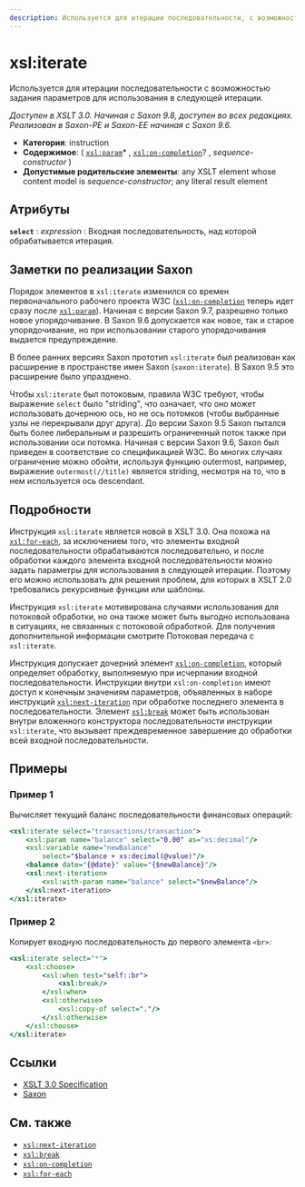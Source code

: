 ```yaml
---
description: Используется для итерации последовательности, с возможностью установки параметров для использования в следующей итерации
---
```


# xsl:iterate

Используется для итерации последовательности с возможностью задания параметров для использования в следующей итерации.

_Доступен в XSLT 3.0. Начиная с Saxon 9.8, доступен во всех редакциях. Реализован в Saxon-PE и Saxon-EE начиная с Saxon 9.6._

-   **Категория**: instruction
-   **Содержимое**: ( [`xsl:param`](xsl-param.md)\* , [`xsl:on-completion`](xsl-on-completion.md)? , _sequence-constructor_ )
-   **Допустимые родительские элементы**: any XSLT element whose content model is _sequence-constructor_; any literal result element

## Атрибуты

**`select`**
: _expression_
: Входная последовательность, над которой обрабатывается итерация.

## Заметки по реализации Saxon

Порядок элементов в `xsl:iterate` изменился со времен первоначального рабочего проекта W3C ([`xsl:on-completion`](xsl-on-completion.md) теперь идет сразу после [`xsl:param`](xsl-param.md)). Начиная с версии Saxon 9.7, разрешено только новое упорядочивание. В Saxon 9.6 допускается как новое, так и старое упорядочивание, но при использовании старого упорядочивания выдается предупреждение.

В более ранних версиях Saxon прототип `xsl:iterate` был реализован как расширение в пространстве имен Saxon (`saxon:iterate`). В Saxon 9.5 это расширение было упразднено.

Чтобы `xsl:iterate` был потоковым, правила W3C требуют, чтобы выражение `select` было "striding", что означает, что оно может использовать дочернюю ось, но не ось потомков (чтобы выбранные узлы не перекрывали друг друга). До версии Saxon 9.5 Saxon пытался быть более либеральным и разрешить ограниченный поток также при использовании оси потомка. Начиная с версии Saxon 9.6, Saxon был приведен в соответствие со спецификацией W3C. Во многих случаях ограничение можно обойти, используя функцию outermost, например, выражение `outermost(//title)` является striding, несмотря на то, что в нем используется ось descendant.

## Подробности

Инструкция `xsl:iterate` является новой в XSLT 3.0. Она похожа на [`xsl:for-each`](xsl-for-each.md), за исключением того, что элементы входной последовательности обрабатываются последовательно, и после обработки каждого элемента входной последовательности можно задать параметры для использования в следующей итерации. Поэтому его можно использовать для решения проблем, для которых в XSLT 2.0 требовались рекурсивные функции или шаблоны.

Инструкция `xsl:iterate` мотивирована случаями использования для потоковой обработки, но она также может быть выгодно использована в ситуациях, не связанных с потоковой обработкой. Для получения дополнительной информации смотрите Потоковая передача с `xsl:iterate`.

Инструкция допускает дочерний элемент [`xsl:on-completion`](xsl-on-completion.md), который определяет обработку, выполняемую при исчерпании входной последовательности. Инструкции внутри `xsl:on-completion` имеют доступ к конечным значениям параметров, объявленных в наборе инструкций [`xsl:next-iteration`](xsl-next-iteration.md) при обработке последнего элемента в последовательности. Элемент [`xsl:break`](xsl-break.md) может быть использован внутри вложенного конструктора последовательности инструкции `xsl:iterate`, что вызывает преждевременное завершение до обработки всей входной последовательности.

## Примеры

### Пример 1

Вычисляет текущий баланс последовательности финансовых операций:

```xslt
<xsl:iterate select="transactions/transaction">
    <xsl:param name="balance" select="0.00" as="xs:decimal"/>
    <xsl:variable name="newBalance"
        select="$balance + xs:decimal(@value)"/>
    <balance date="{@date}" value="{$newBalance}"/>
    <xsl:next-iteration>
        <xsl:with-param name="balance" select="$newBalance"/>
    </xsl:next-iteration>
</xsl:iterate>
```

### Пример 2

Копирует входную последовательность до первого элемента `<br>`:

```xslt
<xsl:iterate select="*">
    <xsl:choose>
        <xsl:when test="self::br">
            <xsl:break/>
        </xsl:when>
        <xsl:otherwise>
            <xsl:copy-of select="."/>
        </xsl:otherwise>
    </xsl:choose>
</xsl:iterate>
```

## Ссылки

-   [XSLT 3.0 Specification](http://www.w3.org/TR/xslt-30/#element-iterate)
-   [Saxon](https://www.saxonica.com/html/documentation/xsl-elements/iterate.html)

## См. также

-   [`xsl:next-iteration`](xsl-next-iteration.md)
-   [`xsl:break`](xsl-break.md)
-   [`xsl:on-completion`](xsl-on-completion.md)
-   [`xsl:for-each`](xsl-for-each.md)
